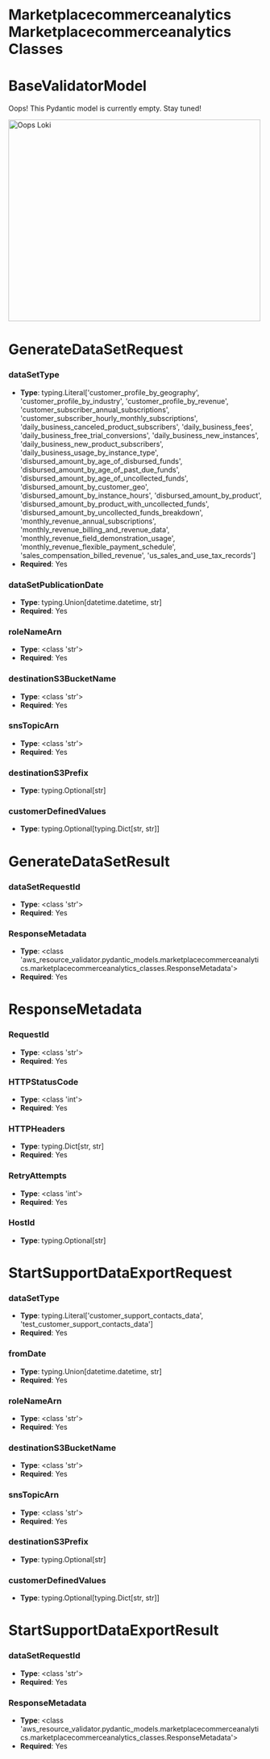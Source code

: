 # Marketplacecommerceanalytics Marketplacecommerceanalytics Classes

# BaseValidatorModel

Oops! This Pydantic model is currently empty. Stay tuned!

<img src="/aws_resource_validator/images/oops_loki.png" width="500" height="400" title="Oops Loki">

# GenerateDataSetRequest

### dataSetType
- **Type**: typing.Literal['customer_profile_by_geography', 'customer_profile_by_industry', 'customer_profile_by_revenue', 'customer_subscriber_annual_subscriptions', 'customer_subscriber_hourly_monthly_subscriptions', 'daily_business_canceled_product_subscribers', 'daily_business_fees', 'daily_business_free_trial_conversions', 'daily_business_new_instances', 'daily_business_new_product_subscribers', 'daily_business_usage_by_instance_type', 'disbursed_amount_by_age_of_disbursed_funds', 'disbursed_amount_by_age_of_past_due_funds', 'disbursed_amount_by_age_of_uncollected_funds', 'disbursed_amount_by_customer_geo', 'disbursed_amount_by_instance_hours', 'disbursed_amount_by_product', 'disbursed_amount_by_product_with_uncollected_funds', 'disbursed_amount_by_uncollected_funds_breakdown', 'monthly_revenue_annual_subscriptions', 'monthly_revenue_billing_and_revenue_data', 'monthly_revenue_field_demonstration_usage', 'monthly_revenue_flexible_payment_schedule', 'sales_compensation_billed_revenue', 'us_sales_and_use_tax_records']
- **Required**: Yes

### dataSetPublicationDate
- **Type**: typing.Union[datetime.datetime, str]
- **Required**: Yes

### roleNameArn
- **Type**: <class 'str'>
- **Required**: Yes

### destinationS3BucketName
- **Type**: <class 'str'>
- **Required**: Yes

### snsTopicArn
- **Type**: <class 'str'>
- **Required**: Yes

### destinationS3Prefix
- **Type**: typing.Optional[str]

### customerDefinedValues
- **Type**: typing.Optional[typing.Dict[str, str]]


# GenerateDataSetResult

### dataSetRequestId
- **Type**: <class 'str'>
- **Required**: Yes

### ResponseMetadata
- **Type**: <class 'aws_resource_validator.pydantic_models.marketplacecommerceanalytics.marketplacecommerceanalytics_classes.ResponseMetadata'>
- **Required**: Yes


# ResponseMetadata

### RequestId
- **Type**: <class 'str'>
- **Required**: Yes

### HTTPStatusCode
- **Type**: <class 'int'>
- **Required**: Yes

### HTTPHeaders
- **Type**: typing.Dict[str, str]
- **Required**: Yes

### RetryAttempts
- **Type**: <class 'int'>
- **Required**: Yes

### HostId
- **Type**: typing.Optional[str]


# StartSupportDataExportRequest

### dataSetType
- **Type**: typing.Literal['customer_support_contacts_data', 'test_customer_support_contacts_data']
- **Required**: Yes

### fromDate
- **Type**: typing.Union[datetime.datetime, str]
- **Required**: Yes

### roleNameArn
- **Type**: <class 'str'>
- **Required**: Yes

### destinationS3BucketName
- **Type**: <class 'str'>
- **Required**: Yes

### snsTopicArn
- **Type**: <class 'str'>
- **Required**: Yes

### destinationS3Prefix
- **Type**: typing.Optional[str]

### customerDefinedValues
- **Type**: typing.Optional[typing.Dict[str, str]]


# StartSupportDataExportResult

### dataSetRequestId
- **Type**: <class 'str'>
- **Required**: Yes

### ResponseMetadata
- **Type**: <class 'aws_resource_validator.pydantic_models.marketplacecommerceanalytics.marketplacecommerceanalytics_classes.ResponseMetadata'>
- **Required**: Yes


